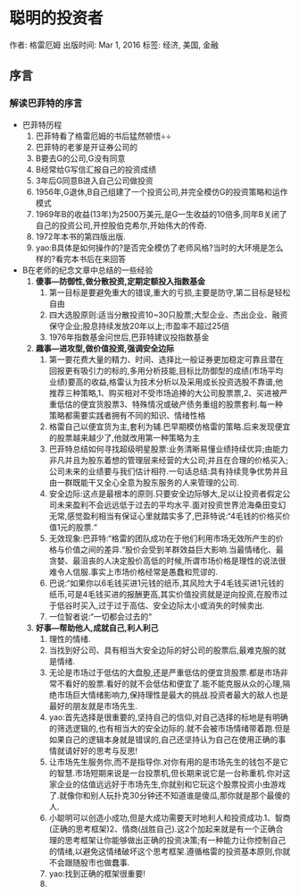 # 聪明的投资者

作者: 格雷厄姆
出版时间: Mar 1, 2016
标签: 经济, 美国, 金融

## 序言

### 解读巴菲特的序言

- 巴菲特历程
    1. 巴菲特看了格雷厄姆的书后猛然顿悟÷÷
    2. 巴菲特的老爹是开证券公司的
    3. B要去G的公司,G没有同意
    4. B经常给G写信汇报自己的投资成绩
    5. 3年后G同意B进入自己公司做投资
    6. 1956年,G退休,B自己组建了一个投资公司,并完全模仿G的投资策略和运作模式
    7. 1969年B的收益(13年)为2500万美元,是G一生收益的10倍多,同年B关闭了自己的投资公司,开控股伯克希尔,开始伟大的传奇.
    8. 1972年本书的第四版出版.
    9. yao:B具体是如何操作的?是否完全模仿了老师风格?当时的大环境是怎么样的?看完本书后在来回答
- B在老师的纪念文章中总结的一些经验
    1. **傻事—防御性,做分散投资,定期定额投入指数基金**
        1. 第一目标是要避免重大的错误,重大的亏损,主要是防守,第二目标是轻松自由
        2. 四大选股原则:适当分散投资10~30只股票;大型企业、杰出企业、融资保守企业;股息持续发放20年以上;市盈率不超过25倍
        3. 1976年指数基金问世后,巴菲特建议投指数基金
    2. **趣事—进攻型,做价值投资,强调安全边际**
        1. 第一要花费大量的精力、时间、选择比一般证券更加稳定可靠且潜在回报更有吸引力的标的,多用分析技能,目标比防御型的成绩(市场平均业绩)要高的收益,格雷认为技术分析以及采用成长投资选股不靠谱,他推荐三种策略,1、购买相对不受市场追捧的大公司股票票,2、买进被严重低估的便宜货股票3、特殊情况或破产债务重组的股票套利.每一种策略都需要实践者拥有不同的知识、情绪性格
        2. 格雷自己以便宜货为主,套利为辅.巴早期模仿格雷的策略.后来发现便宜的股票越来越少了,他就改用第一种策略为主
        3. 巴菲特总结如何寻找超级明星股票:业务清晰易懂业绩持续优异;由能力非凡并且为股东着想的管理层来经营的大公司;并且在合理的价格买入;公司未来的业绩要与我们估计相符.一句话总结:具有持续竞争优势并且由一群既能干又全心全意为股东服务的人来管理的公司.
        4. 安全边际:这点是最根本的原则.只要安全边际够大,足以让投资者假定公司未来盈利不会远远低于过去的平均水平.面对投资世界沧海桑田变幻无常,感觉盈利相当有保证心里就踏实多了,巴菲特说:“4毛钱的价格买价值1元的股票.“
        5. 无效现象:巴菲特:“格雷的团队成功在于他们利用市场无效所产生的价格与价值之间的差异.“股价会受到羊群效益巨大影响.当最情绪化、最贪婪、最沮丧的人决定股价高低的时候,所谓市场价格是理性的说法很难令人信服.事实上市场价格经常是愚蠢和荒谬的.
        6. 巴说:“如果你以6毛钱买进1元钱的纸币,其风险大于4毛钱买进1元钱的纸币,可是4毛钱买进的报酬更高,其实价值投资就是逆向投资,在股市过于低谷时买入,过于过于高估、安全边际太小或消失的时候卖出.
        7. 一位智者说:“一切都会过去的“
    3. **好事—帮助他人,成就自己,利人利己**
        1. 理性的情绪.
        2. 当找到好公司、具有相当大安全边际的好公司的股票后,最难克服的就是情绪.
        3. 无论是市场过于低估的大盘股,还是严重低估的便宜货股票.都是市场非常不看好的股票.看好的就不会低估和便宜了.能不能克服从众的心理,隔绝市场巨大情绪影响力,保持理性是最大的挑战.投资者最大的敌人也是最好的朋友就是市场先生.
        4. yao:首先选择是很重要的,坚持自己的信仰,对自己选择的标地是有明确的筛选逻辑的,也有相当大的安全边际的.就不会被市场情绪带着跑.但是如果自己的逻辑本身就是错误的,自己还坚持认为自己在使用正确的事情就请好好的思考与反思!
        5. 让市场先生服务你,而不是指导你.对你有用的是市场先生的钱包不是它的智慧.市场短期来说是一台投票机,但长期来说它是一台称重机.你对这家企业的估值远远好于市场先生,你就别和它玩这个股票投资小虫游戏了.就像你和别人玩扑克30分钟还不知道谁是傻瓜,那你就是那个最傻的人.
        6. 小聪明可以创造小成功,但是大成功需要天时地利人和投资成功.1、智商(正确的思考框架)2、情商(战胜自己).这2个加起来就是有一个正确合理的思考框架让你能够做出正确的投资决策;有一种能力让你控制自己的情绪,以避免这情绪破坏这个思考框架.遵循格雷的投资基本原则,你就不会跟随股市也做蠢事.
        7. yao:找到正确的框架很重要!
        8.